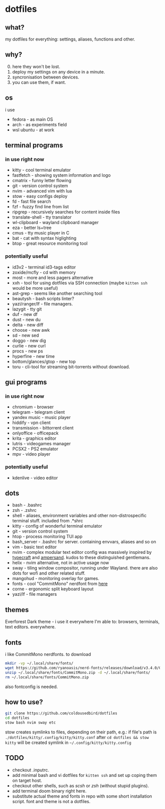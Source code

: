 # dotfiles
## what?
my dotfiles for everything: settings, aliases, functions and other.


## why?
0. here they won't be lost. 
1. deploy my settings on any device in a minute.
2. syncronisation between devices.
4. you can use them, if want.


## os
i use
- fedora - as main OS 
- arch - as experiments field
- wsl ubuntu - at work


## terminal programs
### in use right now
- kitty           - cool terminal emulator
- fastfetch       - showing system information and logo
- cmatrix         - funny letter flowing
- git             - version control system
- nvim            - advanced vim with lua
- stow            - easy configs deploy
- fd              - fast file search
- fzf             - fuzzy find line from list 
- ripgrep         - recursively searches for content inside files
- translate-shell - tty translator
- wl-clipboard    - wayland clipboard manager 
- eza             - better ls+tree
- cmus            - tty music player in C
- bat             - cat with syntax higlighting
- btop            - great resource monitoring tool

### potentially useful
- id3v2           - terminal id3-tags editor
- zoxide/mcfly       - cd with memory
- most                - more and less pagers alternative
- xxh                 - tool for using dotfiles via SSH connection (maybe `kitten ssh` would be more useful)
- ast-grep            - seems like another searching tool
- beautysh            - bash scripts linter?
- yazi/ranger/lf      - file managers.
- lazygit             - tty git
- duf                 - new df
- dust                - new du
- delta               - new diff
- choose              - new awk
- sd                  - new sed
- doggo               - new dig
- curlie              - new curl
- procs               - new ps
- hyperfine           - new time
- bottom/glances/gtop - new top
- toru                - cli-tool for streaming bit-torrents without download.


## gui programs
### in use right now
- chromium - browser
- telegram - telegram client
- yandex music - music player
- hiddify - vpn client
- transmission - bittorrent client
- onlyoffice - officepack
- krita - graphics editor
- lutris - videogames manager
- PCSX2 - PS2 emulator
- mpv - video player
### potentially useful
- kdenlive - video editor


## dots
- bash        - .bashrc
- zsh         - .zshrc
- shell       - aliases, environment variables and other non-distrospecific terminal stuff. included from .*shrc
- kitty       - config of wonderful terminal emulator
- git         - version control system
- htop        - process monitoring TUI app
- bash_server - .bashrc for server. containing envvars, aliases and so on
- vim         - basic text editor
- nvim        - complex modular text editor 
                config was massively inspired by [typecraft](https://github.com/cpow/neovim-for-newbs) and [ampersand](https://github.com/Andrey0189/nvim-config).
                kudos to these distinguished gentlemans.
- helix       - nvim alternative, not in active usage now
- sway        - tiling window compositor, running under Wayland. there are also dots for wofi and other related stuff.
- mangohud    - monitoring overlay for games.
- fonts       - cool "CommitMono" nerdfont from [here](https://www.nerdfonts.com/font-downloads)
- corne       - ergonomic split keyboard layout
- yazi/lf     - file managers



## themes
Everforest Dark theme - i use it everywhere I'm able to: browsers, terminals, text editors. everywhere.

## fonts
i like CommitMono nerdfonts.
to download
```bash
mkdir -vp ~/.local/share/fonts/
wget https://github.com/ryanoasis/nerd-fonts/releases/download/v3.4.0/CommitMono.zip -O ~/.local/share/fonts/CommitMono.zip
unzip ~/.local/share/fonts/CommitMono.zip -d ~/.local/share/fonts/
rm ~/.local/share/fonts/CommitMono.zip
```
also fontconfig is needed.

## how to use?
```bash
git clone https://github.com/coldousedbird/dotfiles
cd dotfiles
stow bash nvim sway etc
```
stow creates symlinks to files, depending on their path, e.g.:
if file's path is `./dotfiles/kitty/.config/kitty/kitty.conf`
after `cd dotfiles && stow kitty` will be created symlink in `~/.config/kitty/kitty.config`


## TODO
- checkout .inputrc.
- add minimal bash and vi dotfiles for `kitten ssh` and set up coping them on target host.
- checkout other shells, such as _scsh_ or _zsh_ (without stupid plugins). 
- add terminal doom binary right here.
- substitute actual theme and fonts in repo with some short installation script. font and theme is not a dotfiles.

